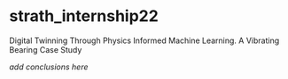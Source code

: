 # strath_internship22
Digital Twinning Through Physics Informed Machine Learning. A Vibrating Bearing Case Study

*add conclusions here*

